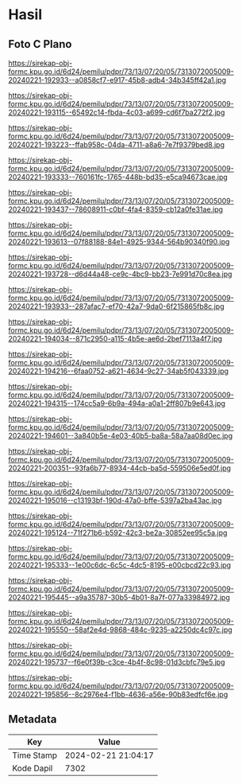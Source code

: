 # Hasil

## Foto C Plano

https://sirekap-obj-formc.kpu.go.id/6d24/pemilu/pdpr/73/13/07/20/05/7313072005009-20240221-192933--a0858cf7-e917-45b8-adb4-34b345ff42a1.jpg

https://sirekap-obj-formc.kpu.go.id/6d24/pemilu/pdpr/73/13/07/20/05/7313072005009-20240221-193115--65492c14-fbda-4c03-a699-cd6f7ba272f2.jpg

https://sirekap-obj-formc.kpu.go.id/6d24/pemilu/pdpr/73/13/07/20/05/7313072005009-20240221-193223--ffab958c-04da-4711-a8a6-7e7f9379bed8.jpg

https://sirekap-obj-formc.kpu.go.id/6d24/pemilu/pdpr/73/13/07/20/05/7313072005009-20240221-193333--760161fc-1765-448b-bd35-e5ca94673cae.jpg

https://sirekap-obj-formc.kpu.go.id/6d24/pemilu/pdpr/73/13/07/20/05/7313072005009-20240221-193437--78608911-c0bf-4fa4-8359-cb12a0fe31ae.jpg

https://sirekap-obj-formc.kpu.go.id/6d24/pemilu/pdpr/73/13/07/20/05/7313072005009-20240221-193613--07f88188-84e1-4925-9344-564b90340f90.jpg

https://sirekap-obj-formc.kpu.go.id/6d24/pemilu/pdpr/73/13/07/20/05/7313072005009-20240221-193728--d6d44a48-ce9c-4bc9-bb23-7e991d70c8ea.jpg

https://sirekap-obj-formc.kpu.go.id/6d24/pemilu/pdpr/73/13/07/20/05/7313072005009-20240221-193933--287afac7-ef70-42a7-9da0-6f215865fb8c.jpg

https://sirekap-obj-formc.kpu.go.id/6d24/pemilu/pdpr/73/13/07/20/05/7313072005009-20240221-194034--871c2950-a115-4b5e-ae6d-2bef7113a4f7.jpg

https://sirekap-obj-formc.kpu.go.id/6d24/pemilu/pdpr/73/13/07/20/05/7313072005009-20240221-194216--6faa0752-a621-4634-9c27-34ab5f043339.jpg

https://sirekap-obj-formc.kpu.go.id/6d24/pemilu/pdpr/73/13/07/20/05/7313072005009-20240221-194315--174cc5a9-6b9a-494a-a0a1-2ff807b9e643.jpg

https://sirekap-obj-formc.kpu.go.id/6d24/pemilu/pdpr/73/13/07/20/05/7313072005009-20240221-194601--3a840b5e-4e03-40b5-ba8a-58a7aa08d0ec.jpg

https://sirekap-obj-formc.kpu.go.id/6d24/pemilu/pdpr/73/13/07/20/05/7313072005009-20240221-200351--93fa6b77-8934-44cb-ba5d-559506e5ed0f.jpg

https://sirekap-obj-formc.kpu.go.id/6d24/pemilu/pdpr/73/13/07/20/05/7313072005009-20240221-195016--c13193bf-190d-47a0-bffe-5397a2ba43ac.jpg

https://sirekap-obj-formc.kpu.go.id/6d24/pemilu/pdpr/73/13/07/20/05/7313072005009-20240221-195124--71f271b6-b592-42c3-be2a-30852ee95c5a.jpg

https://sirekap-obj-formc.kpu.go.id/6d24/pemilu/pdpr/73/13/07/20/05/7313072005009-20240221-195333--1e00c6dc-6c5c-4dc5-8195-e00cbcd22c93.jpg

https://sirekap-obj-formc.kpu.go.id/6d24/pemilu/pdpr/73/13/07/20/05/7313072005009-20240221-195445--a9a35787-30b5-4b01-8a7f-077a33984972.jpg

https://sirekap-obj-formc.kpu.go.id/6d24/pemilu/pdpr/73/13/07/20/05/7313072005009-20240221-195550--58af2e4d-9868-484c-9235-a2250dc4c97c.jpg

https://sirekap-obj-formc.kpu.go.id/6d24/pemilu/pdpr/73/13/07/20/05/7313072005009-20240221-195737--f6e0f39b-c3ce-4b4f-8c98-01d3cbfc79e5.jpg

https://sirekap-obj-formc.kpu.go.id/6d24/pemilu/pdpr/73/13/07/20/05/7313072005009-20240221-195856--8c2976e4-f1bb-4636-a56e-90b83edfcf6e.jpg


## Metadata

| Key        | Value               |
| ---------- | ------------------- |
| Time Stamp | 2024-02-21 21:04:17 |
| Kode Dapil | 7302                |



